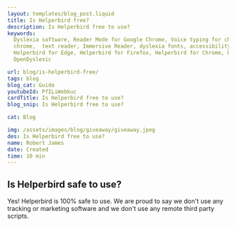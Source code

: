 ```yaml
---
layout: templates/blog_post.liquid
title: Is Helperbird free?
description: Is Helperbird free to use?
keywords:
  Dyslexia software, Reader Mode for Google Chrome, Voice typing for chrome, Text to speech for
  chrome,  text reader, Immersive Reader, dyslexia fonts, accessibility software, dyslexia software,
  Helperbird for Edge, Helperbird for Firefox, Helperbird for Chrome, Opendyslexic for Chrome,
  OpenDyslexic

url: blog/is-helperbird-free/
tags: blog
blog_cat: Guide
youtubeId: PfILiWebkuc
cardTitle: Is Helperbird free to use?
blog_snip: Is Helperbird free to use?

cat: Blog

img: /assets/images/blog/giveaway/giveaway.jpeg
des: Is Helperbird free to use?
name: Robert James
date: Created
time: 10 min
---
```


## Is Helperbird safe to use?

Yes! Helperbird is 100% safe to use. We are proud to say we don't use any tracking or marketing
software and we don't use any remote third party scripts.
